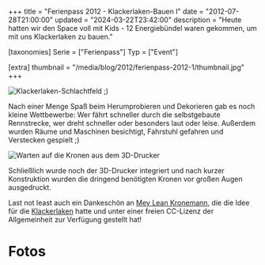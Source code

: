 +++
title = "Ferienpass 2012 - Klackerlaken-Bauen I"
date = "2012-07-28T21:00:00"
updated = "2024-03-22T23:42:00"
description = "Heute hatten wir den Space voll mit Kids - 12 Energiebündel waren gekommen, um mit uns Klackerlaken zu bauen."

[taxonomies]
Serie = ["Ferienpass"]
Typ = ["Event"]

[extra]
thumbnail = "/media/blog/2012/ferienpass-2012-1/thumbnail.jpg"
+++


![Klackerlaken-Schlachtfeld ;)](/media/blog/2012/ferienpass-2012-1/0000.jpg)

Nach einer Menge Spaß beim Herumprobieren und Dekorieren gab es noch kleine Wettbewerbe: Wer fährt schneller durch die
selbstgebaute Rennstrecke, wer dreht schneller oder besonders laut oder leise. Außerdem wurden Räume und Maschinen
besichtigt, Fahrstuhl gefahren und Verstecken gespielt ;)

![Warten auf die Kronen aus dem 3D-Drucker](/media/blog/2012/ferienpass-2012-1/0001.jpg)

Schließlich wurde noch der 3D-Drucker integriert und nach kurzer Konstruktion wurden die dringend benötigten Kronen vor
großen Augen ausgedruckt.

Last not least auch ein Dankeschön an [Mey Lean Kronemann](http://meyleankronemann.de/), die die Idee für
die [Klackerlaken](http://meyleankronemann.de/klackerlaken/) hatte und unter einer freien CC-Lizenz der Allgemeinheit
zur Verfügung gestellt hat!

# Fotos

[//]: # (TODO: Gallery)



